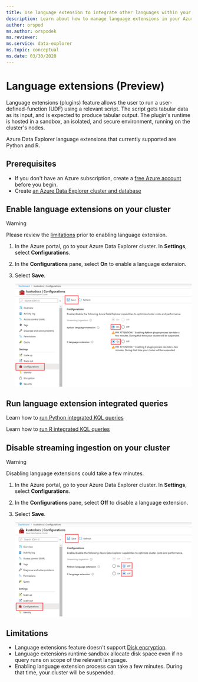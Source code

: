 ```yaml
---
title: Use language extension to integrate other languages within your Azure Data Explorer KQL queries. 
description: Learn about how to manage language extensions in your Azure Data Explorer cluster. 
author: orspod
ms.author: orspodek
ms.reviewer: 
ms.service: data-explorer
ms.topic: conceptual
ms.date: 03/30/2020
---
```


# Language extensions (Preview)

Language extensions (plugins) feature allows the user to run a user-defined-function (UDF) using a relevant script. The script gets tabular data as its input, and is expected to produce tabular output. The plugin's runtime is hosted in a sandbox, an isolated, and secure environment, running on the cluster's nodes.

Azure Data Explorer language extensions that currently supported are Python and R.

## Prerequisites

* If you don't have an Azure subscription, create a [free Azure account](https://azure.microsoft.com/free/) before you begin.
* Create [an Azure Data Explorer cluster and database](create-cluster-database-portal.md)

## Enable language extensions on your cluster

> [!WARNING]
> Please review the [limitations](#limitations) prior to enabling language extension.

1. In the Azure portal, go to your Azure Data Explorer cluster. In **Settings**, select **Configurations**. 
1. In the **Configurations** pane, select **On** to enable a language extension.
1. Select **Save**.
 
    ![language extension on](media/language-extensions/configurations-enable-extension.png)
 
## Run language extension integrated queries


Learn how to [run Python integrated KQL queries](/azure/kusto/query/pythonplugin)

Learn how to [run R integrated KQL queries](/azure/kusto/query/rplugin) 


## Disable streaming ingestion on your cluster

> [!WARNING]
> Disabling language extensions could take a few minutes.

1. In the Azure portal, go to your Azure Data Explorer cluster. In **Settings**, select **Configurations**. 
1. In the **Configurations** pane, select **Off** to disable a language extension.
1. Select **Save**.

    ![Language extension off](media/language-extensions/configurations-disable-extension.png)

## Limitations

* Language extensions feature doesn't support [Disk encryption](manage-cluster-security). 
* Language extensions runtime sandbox allocate disk space even if no query runs on scope of the relevant language.
* Enabling language extension process can take a few minutes. During that time, your cluster will be suspended.


